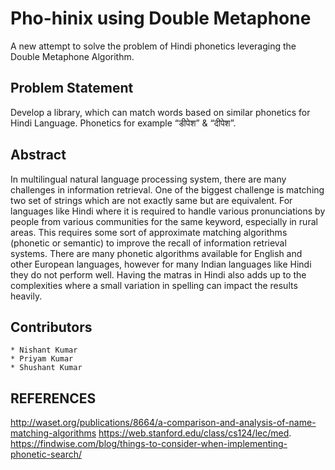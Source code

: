 # Pho-hinix using Double Metaphone
A new attempt to solve the problem of Hindi phonetics leveraging the Double Metaphone Algorithm.

## Problem Statement
Develop a library, which can match words based on similar phonetics for Hindi Language. 
Phonetics for example “डीपेश” & “दीपेश”.

## Abstract
In multilingual natural language processing system, there are many challenges in information retrieval. One of the biggest challenge is matching two set of strings which are not exactly same but are equivalent. For languages like Hindi where it is required to handle various pronunciations by people from various communities for the same keyword, especially in rural
areas. This requires some sort of approximate matching algorithms (phonetic or semantic) to improve the recall of information retrieval systems. There are many phonetic algorithms available for English and other European languages, however for many Indian languages like Hindi they do not perform well. Having the matras in Hindi also adds up to the complexities where a small variation in spelling can impact the results heavily.

## Contributors
	* Nishant Kumar
	* Priyam Kumar
	* Shushant Kumar
	

## REFERENCES
http://waset.org/publications/8664/a-comparison-and-analysis-of-name-matching-algorithms
https://web.stanford.edu/class/cs124/lec/med.
https://findwise.com/blog/things-to-consider-when-implementing-phonetic-search/



